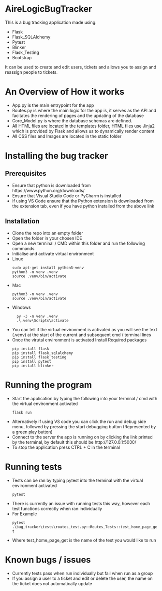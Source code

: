 # AireLogicBugTracker

This is a bug tracking application made using:
<ul>
<li>Flask</li>
<li>Flask_SQLAlchemy</li>
<li>Pytest</li>
<li>Blinker</li>
<li>Flask_Testing</li>
<li>Bootstrap</li>
</ul>

It can be used to create and edit users, tickets and allows you to assign and reassign people to tickets.

<h1>An Overview of How it works</h1>
<ul>
<li>App.py is the main entrypoint for the app</li>
<li>Routes.py is where the main logic for the app is, it serves as the API and facitates the rendering of pages and the updating of the database</li>
<li>Core_Model.py is where the database schemas are defined.</li>
<li>All HTML files are located in the templates folder, HTML files use Jinja2 which is provided by Flask and allows us to dynamically render content</li>
<li>All CSS files and Images are located in the static folder</li>
</ul>

<h1>Installing the bug tracker</h1>
<h2>Prerequisites</h2>
<ul>
<li>Ensure that python is downloaded from https://www.python.org/downloads/</li>
<li>Ensure that Visual Studio Code or PyCharm is installed</li>
<li>If using VS Code ensure that the Python extension is downloaded from the extension tab, even if you have python installed from the above link</li>
</ul>

<h2>Installation</h2>
<ul>
<li>Clone the repo into an empty folder</li>
<li>Open the folder in your chosen IDE</li>
<li>Open a new terminal / CMD within this folder and run the following commands</li>
<li>Initialise and activate virtual environment</li>
<li>Linux</li>

```
sudo apt-get install python3-venv
python3 -m venv .venv
source .venv/bin/activate
```

<li>Mac</li>

```
python3 -m venv .venv
source .venv/bin/activate
```
 
<li>Windows</li>
  
```
  py -3 -m venv .venv
  .\.venv\Scripts\activate
```

<li>You can tell if the virtual environment is activated as you will see the text (.venv) at the start of the current and subsequent cmd / terminal lines</li>
<li>Once the virutal environment is activated Install Required packages</li>

```
pip install flask
pip install flask_sqlalchemy
pip install flask_testing
pip install pytest
pip install blinker
```

</ul>

<h1>Running the program</h1>
<ul>
<li>Start the application by typing the following into your terminal / cmd with the virtual environment activated</li>

```flask run```

<li>Alternatively if using VS code you can click the run and debug side menu, followed by pressing the start debugging button (Represented by a green play button)</li>
<li>Connect to the server the app is running on by clicking the link printed by the terminal, by default this should be http://127.0.0.1:5000/</li>
<li>To stop the application press CTRL + C in the terminal</li>
</ul>

<h1>Running tests</h1>
<ul>
<li>Tests can be ran by typing pytest into the terminal with the virtual environment activated</li>

```pytest```

<li>There is currently an issue with running tests this way, however each test functions correctly when ran individually</li>
<li>For Example</li>

```pytest .\bug_tracker\tests\routes_test.py::Routes_Tests::test_home_page_get```

<li>Where test_home_page_get is the name of the test you would like to run</li>

</ul>

<h1>Known bugs / issues</h1>
<ul>
<li>Currently tests pass when run individually but fail when run as a group</li>
<li>If you assign a user to a ticket and edit or delete the user, the name on the ticket does not automatically update</li>
</ul>
